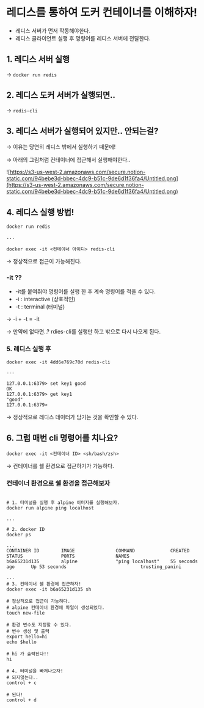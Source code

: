 # 레디스를 통하여 도커 컨테이너를 이해하자!

- 레디스 서버가 먼저 작동해야한다.
- 레디스 클라이언트 실행 후 명령어를 레디스 서버에 전달한다.

## 1. 레디스 서버 실행

→ `docker run redis`

## 2. 레디스 도커 서버가 실행되면..

→ `redis-cli`

## 3. 레디스 서버가 실행되어 있지만.. 안되는걸?

→ 이유는 당연히 레디스 밖에서 실행하기 때문에!

→ 아래의 그림처럼 컨테이너에 접근해서 실행해야한다..

![https://s3-us-west-2.amazonaws.com/secure.notion-static.com/94bebe3d-bbec-4dc9-b51c-9de6d1f36fa4/Untitled.png](https://s3-us-west-2.amazonaws.com/secure.notion-static.com/94bebe3d-bbec-4dc9-b51c-9de6d1f36fa4/Untitled.png)

## 4. 레디스 실행 방법!

```docker
docker run redis

...

docker exec -it <컨테이너 아이디> redis-cli
```
→ 정상적으로 접근이 가능해진다.

### -it ??

- -it를 붙여줘야 명령어를 실행 한 후 계속 명령어를 적을 수 있다.
- -i : interactive (상호적인)
- -t : terminal (터미널)

→ -i + -t = -it

→ 만약에 없다면..? rdies-cli를 실행만 하고 밖으로 다시 나오게 된다.

### 5. 레디스 실행 후

```docker
docker exec -it 4dd6e769c70d redis-cli

---

127.0.0.1:6379> set key1 good
OK
127.0.0.1:6379> get key1
"good"
127.0.0.1:6379>
```

→ 정상적으로 레디스 데이터가 담기는 것을 확인할 수 있다.

## 6. 그럼 매번 cli 명령어를 치나요?

```docker
docker exec -it <컨테이너 ID> <sh/bash/zsh>
```

→ 컨테이너를 쉘 환경으로 접근하기가 가능하다.

### 컨테이너 환경으로 쉘 환경을 접근해보자

```docker

# 1. 터미널을 실행 후 alpine 이미지를 실행해보자.
docker run alpine ping localhost

...

# 2. docker ID
docker ps

...
CONTAINER ID        IMAGE               COMMAND             CREATED             STATUS              PORTS               NAMES
b6a65231d135        alpine              "ping localhost"    55 seconds ago      Up 53 seconds                           trusting_panini

...
# 3. 컨테이너 쉘 환경에 접근하자!
docker exec -it b6a65231d135 sh

# 정상적으로 접근이 가능하다.
# alpine 컨테이너 환경에 파일이 생성되었다.
touch new-file

# 환경 변수도 지정할 수 있다.
# 변수 생성 및 출력
export hello=hi
echo $hello

# hi 가 출력된다!!
hi

# 4. 터미널을 빠져나오자!
# 되지않는다..
control + c

# 된다!
control + d
```
